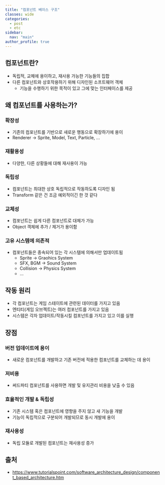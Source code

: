 ```yaml
---
title: "컴포넌트 베이스 구조"
classes: wide
categories: 
  - post
  - etc
sidebar:
  nav: "main"
author_profile: true
---
```


## 컴포넌트란?
* 독립적, 교체에 용이하고, 재사용 가능한 기능들의 집합
* 다른 컴포넌트와 상호작용하기 위해 디자인된 소프트웨어 객체
  * 기능을 수행하기 위한 목적이 있고 그에 맞는 인터페이스를 제공

## 왜 컴포넌트를 사용하는가?
### 확장성
* 기존의 컴포넌트를 기반으로 새로운 행동으로 확장하기에 용이
* Renderer -> Sprite, Model, Text, Particle, ...

### 재활용성 
* 다양한, 다른 상황들에 대해 재사용이 가능

### 독립성
* 컴포넌트는 최대한 상호 독립적으로 작동하도록 디자인 됨
* Transform 같은 건 조금 예외적이긴 한 것 같다

### 교체성 
* 컴포넌트는 쉽게 다른 컴포넌트로 대체가 가능
* Object 객체에 추가 / 제거가 용이함

### 고유 시스템에 의존적
* 컴포넌트들은 종속되어 있는 각 시스템에 의해서만 업데이트됨
  * Sprite -> Graohics System
  * SFX, BGM -> Sound System
  * Collision -> Physics System
  * ...
  
## 작동 원리
- 각 컴포넌트는 게임 스테이트에 관련된 데이터를 가지고 있음
- 엔티티(게임 오브젝트)는 여러 컴포넌트를 가지고 있음
- 시스템은 각자 업데이트/작동시킬 컴포넌트를 가지고 있고 이를 실행

## 장점
### 버전 업데이트에 용이
* 새로운 컴포넌트를 개발하고 기존 버전에 적용한 컴포넌트를 교체하는 데 용이

### 저비용
* 써드파티 컴포넌트를 사용하면 개발 및 유지관리 비용을 낮출 수 있음

### 효율적인 개발 & 독립성
* 기존 시스템 혹은 컴포넌트에 영향을 주지 않고 새 기능을 개발
* 기능이 독립적으로 구분되어 개발되므로 동시 개발에 용이

### 재사용성
* 독립 모듈로 개발된 컴포넌트는 재사용성 증가   

## 출처
* <https://www.tutorialspoint.com/software_architecture_design/component_based_architecture.htm>

